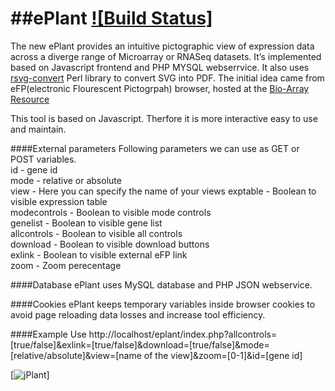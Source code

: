 ##ePlant [![Build Status]](https://github.com/irusri/ePlant.git)
======

The new ePlant provides an intuitive pictographic view of expression data across a diverge range of Microarray or RNASeq datasets. 
It’s implemented based on Javascript frontend and PHP MYSQL webserrvice. It also uses [rsvg-convert](http://manpages.ubuntu.com/manpages/raring/man1/rsvg-convert.1.html) Perl library to convert SVG into PDF. The initial idea came from eFP(electronic Flourescent Pictogrpah) browser, hosted at the [Bio-Array Resource](http://bar.utoronto.ca/welcome.htm)

This tool is based on Javascript. Therfore it is more interactive easy to use and maintain.

####External parameters
Following parameters we can use as GET or POST variables.  
id - gene id  
mode - relative or absolute  
view - Here you can specify the name of your views
exptable - Boolean to visible expression table  
modecontrols - Boolean to visible mode controls  
genelist - Boolean to visible gene list  
allcontrols - Boolean to visible all controls  
download - Boolean to visible download buttons  
exlink - Boolean to visible external eFP link  
zoom - Zoom perecentage

####Database
ePlant uses MySQL database and PHP JSON webservice.

####Cookies
ePlant keeps temporary variables inside browser cookies to avoid page reloading data losses and increase tool efficiency.


####Example Use
http://localhost/eplant/index.php?allcontrols=[true/false]&exlink=[true/false]&download=[true/false]&mode=[relative/absolute]&view=[name of the view]&zoom=[0-1]&id=[gene id]

[![jPlant](http://content.screencast.com/users/Chanm/folders/Jing/media/5b0aa9c3-7a0f-41c5-8e7f-b244e94a9ea7/00000008.png)]
